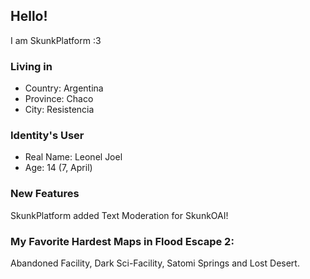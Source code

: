 ## Hello!

I am SkunkPlatform :3

### Living in
- Country: Argentina
- Province: Chaco
- City: Resistencia

### Identity's User
- Real Name: Leonel Joel
- Age: 14 (7, April)

### New Features
SkunkPlatform added Text Moderation for SkunkOAI!

### My Favorite Hardest Maps in Flood Escape 2:
Abandoned Facility, Dark Sci-Facility, Satomi Springs and Lost Desert.
